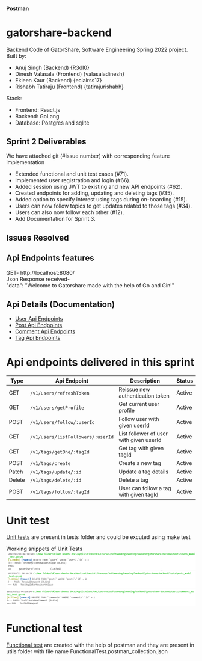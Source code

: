 #### Postman
# gatorshare-backend
Backend Code of GatorShare, Software Engineering Spring 2022 project.
Built by:
- Anuj Singh (Backend) {R3dI0}
- Dinesh Valasala (Frontend) {valasaladinesh}
- Ekleen Kaur (Backend) {eclairss17}
- Rishabh Tatiraju (Frontend) {tatirajurishabh}

Stack:
- Frontend: React.js
- Backend: GoLang
- Database: Postgres and sqlite

## Sprint 2 Deliverables
We have attached git (#issue number) with corresponding feature implementation

- Extended functional and unit test cases (#71).
- Implemented user registration and login (#66). 
- Added session using JWT to existing and new API endpoints (#62).
- Created endpoints for adding, updating and deleting tags (#35). 
- Added option to specify interest using tags during on-boarding (#15).
- Users can now follow topics to get updates related to those tags (#34).
- Users can also now follow each other (#12). 
- Add Documentation for Sprint 3.

## Issues Resolved

## Api Endpoints features
GET- http://localhost:8080/ <br>
Json Response received- <br>
    "data": "Welcome to Gatorshare made with the help of Go and Gin!"

## Api Details (Documentation)
- [User Api Endpoints](./documentation/User_api.md)
- [Post Api Endpoints](./documentation/Posts_api.md)
- [Comment Api Endpoints](./documentation/Comment_api.md)
- [Tag Api Endpoints](./documentation/Tag_api.md)

# Api endpoints delivered in this sprint 

| Type | Api Endpoint | Description | Status |
| ----------- | ----------- | ----------- | ----------- |
| GET | `/v1/users/refreshToken` | Reissue new authentication token | Active |
| GET | `/v1/users/getProfile` | Get current user profile | Active |
| POST | `/v1/users/follow/:userId` | Follow user with given userId | Active |
| GET | `/v1/users/listFollowers/:userId` | List follower of user with given userId | Active |
| GET | `/v1/tags/getOne/:tagId` | Get tag with given tagId | Active |
| POST | `/v1/tags/create` | Create a new tag | Active |
| Patch | `/v1/tags/update/:id` | Update a tag details | Active |
| Delete | `/v1/tags/delete/:id` | Delete a tag | Active |
| POST | `/v1/tags/follow/:tagId` | User can follow a tag with given tagId | Active |

# Unit test
[Unit tests](./tests/) are present in tests folder and could be excuted using make test

Working snippets of Unit Tests
![User Test](./tests/screenshots/UsersTest1.PNG)
![User Post Test](./tests/screenshots/PostsTest1.PNG)
![User Comment Test](./tests/screenshots/CommentsTests1.PNG)


# Functional test
[Functional test](./utils/) are created with the help of postman and they are present in utils folder with 
file name FunctionalTest.postman_collection.json